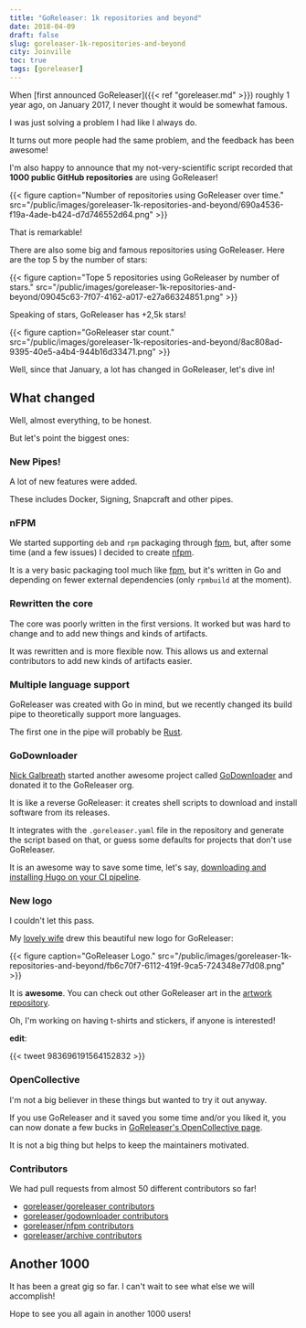 ```yaml
---
title: "GoReleaser: 1k repositories and beyond"
date: 2018-04-09
draft: false
slug: goreleaser-1k-repositories-and-beyond
city: Joinville
toc: true
tags: [goreleaser]
---
```


When [first announced GoReleaser]({{< ref "goreleaser.md" >}}) roughly 1 year ago, on January 2017, I never thought it would be somewhat famous.

<!--more-->

I was just solving a problem I had like I always do.

It turns out more people had the same problem, and the feedback has been awesome!

I'm also happy to announce that my not-very-scientific script recorded that **1000 public GitHub repositories** are using GoReleaser!

{{< figure caption="Number of repositories using GoReleaser over time." src="/public/images/goreleaser-1k-repositories-and-beyond/690a4536-f19a-4ade-b424-d7d746552d64.png" >}}

That is remarkable!

There are also some big and famous repositories using GoReleaser. Here are the top 5 by the number of stars:

{{< figure caption="Tope 5 repositories using GoReleaser by number of stars." src="/public/images/goreleaser-1k-repositories-and-beyond/09045c63-7f07-4162-a017-e27a66324851.png" >}}

Speaking of stars, GoReleaser has +2,5k stars!

{{< figure caption="GoReleaser star count." src="/public/images/goreleaser-1k-repositories-and-beyond/8ac808ad-9395-40e5-a4b4-944b16d33471.png" >}}

Well, since that January, a lot has changed in GoReleaser, let's dive in!

## What changed

Well, almost everything, to be honest.

But let's point the biggest ones:

### New Pipes!

A lot of new features were added.

These includes Docker, Signing, Snapcraft and other pipes.

### nFPM

We started supporting `deb` and `rpm` packaging through [fpm](https://github.com/jordansissel/fpm), but, after some time (and a few issues) I decided to create [nfpm](https://github.com/goreleaser/nfpm).

It is a very basic packaging tool much like [fpm](https://github.com/jordansissel/fpm), but it's written in Go and depending on fewer external dependencies (only `rpmbuild` at the moment).

### Rewritten the core

The core was poorly written in the first versions. It worked but was hard to change and to add new things and kinds of artifacts.

It was rewritten and is more flexible now. This allows us and external contributors to add new kinds of artifacts easier.

### Multiple language support

GoReleaser was created with Go in mind, but we recently changed its build pipe to theoretically support more languages.

The first one in the pipe will probably be [Rust](https://github.com/goreleaser/goreleaser/pull/520).

### GoDownloader

[Nick Galbreath](https://github.com/client9) started another awesome project called [GoDownloader](https://github.com/goreleaser/godownloader) and donated it to the GoReleaser org.

It is like a reverse GoReleaser: it creates shell scripts to download and install software from its releases.

It integrates with the `.goreleaser.yaml` file in the repository and generate the script based on that, or guess some defaults for projects that don't use GoReleaser.

It is an awesome way to save some time, let's say, [downloading and installing Hugo on your CI pipeline](https://github.com/caarlos0/carlosbecker.com/blob/master/Makefile).

### New logo

I couldn't let this pass.

My [lovely wife](https://twitter.com/carinemeyer) drew this beautiful new logo for GoReleaser:

{{< figure caption="GoReleaser Logo." src="/public/images/goreleaser-1k-repositories-and-beyond/fb6c70f7-6112-419f-9ca5-724348e77d08.png" >}}

It is **awesome**. You can check out other GoReleaser art in the [artwork repository](https://github.com/goreleaser/artwork).

Oh, I'm working on having t-shirts and stickers, if anyone is interested!

**edit**:

{{< tweet 983696191564152832 >}}

### OpenCollective

I'm not a big believer in these things but wanted to try it out anyway.

If you use GoReleaser and it saved you some time and/or you liked it, you can now donate a few bucks in [GoReleaser's OpenCollective page](https://opencollective.com/goreleaser).

It is not a big thing but helps to keep the maintainers motivated.

### Contributors

We had pull requests from almost 50 different contributors so far!

- [goreleaser/goreleaser contributors](https://github.com/goreleaser/goreleaser/graphs/contributors)
- [goreleaser/godownloader contributors](https://github.com/goreleaser/godownloader/graphs/contributors)
- [goreleaser/nfpm contributors](https://github.com/goreleaser/nfpm/graphs/contributors)
- [goreleaser/archive contributors](https://github.com/goreleaser/archive/graphs/contributors)

## Another 1000

It has been a great gig so far. I can't wait to see what else we will accomplish!

Hope to see you all again in another 1000 users!
